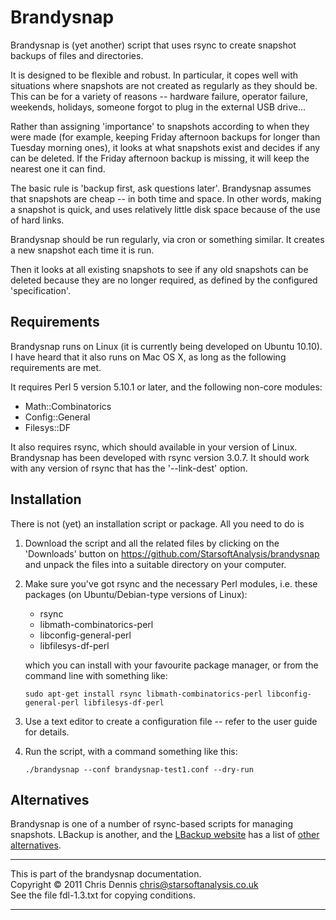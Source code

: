 Brandysnap
==========

Brandysnap is (yet another) script that uses rsync to create snapshot
backups of files and directories.

It is designed to be flexible and robust.  In particular, it copes well
with situations where snapshots are not created as regularly as they
should be.  This can be for a variety of reasons -- hardware failure,
operator failure, weekends, holidays, someone forgot to plug in the 
external USB drive...

Rather than assigning 'importance' to snapshots according to when they
were made (for example, keeping Friday afternoon backups for longer
than Tuesday morning ones), it looks at what snapshots exist and 
decides if any can be deleted.  If the Friday afternoon backup is
missing, it will keep the nearest one it can find.

The basic rule is 'backup first, ask questions later'.  Brandysnap 
assumes that snapshots are cheap -- in both time and space.  In other 
words, making a snapshot is quick, and uses relatively little disk 
space because of the use of hard links.

Brandysnap should be run regularly, via cron or something similar.  It 
creates a new snapshot each time it is run.

Then it looks at all existing snapshots to see if any old
snapshots can be deleted because they are no longer required, as
defined by the configured 'specification'.  

Requirements
------------

Brandysnap runs on Linux (it is currently being developed on Ubuntu 10.10).
I have heard that it also runs on Mac OS X, as long as the following
requirements are met.

It requires Perl 5 version 5.10.1 or later, and the following non-core modules:

* Math::Combinatorics	
* Config::General
* Filesys::DF

It also requires rsync, which should available in your version of Linux.
Brandysnap has been developed with rsync version 3.0.7.  It should work with 
any version of rsync that has the '--link-dest' option.


Installation
------------

There is not (yet) an installation script or package.  All you need to do is

1.  Download the script and all the related files by clicking on the
    'Downloads' button on https://github.com/StarsoftAnalysis/brandysnap
    and unpack the files into a suitable directory on your computer.

2.  Make sure you've got rsync and the necessary Perl modules, i.e. these
    packages (on Ubuntu/Debian-type versions of Linux):

    * rsync
    * libmath-combinatorics-perl
    * libconfig-general-perl
    * libfilesys-df-perl

    which you can install with your favourite package manager, or from the 
    command line with something like:

        sudo apt-get install rsync libmath-combinatorics-perl libconfig-general-perl libfilesys-df-perl

3.  Use a text editor to create a configuration file -- refer to the user guide for details.

4.  Run the script, with a command something like this:

        ./brandysnap --conf brandysnap-test1.conf --dry-run

Alternatives
------------

Brandysnap is one of a number of rsync-based scripts for managing snapshots.
LBackup is another, and the [LBackup website](http://www.lbackup.org/) has a list of [other alternatives](http://www.lbackup.org/alternatives).

**************************************************************
This is part of the brandysnap documentation.<br>
Copyright &copy; 2011  Chris Dennis  chris@starsoftanalysis.co.uk<br>
See the file fdl-1.3.txt for copying conditions.
**************************************************************
 
